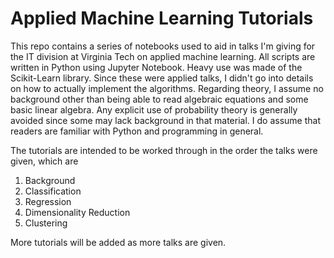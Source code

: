 # Applied Machine Learning Tutorials

This repo contains a series of notebooks used to aid in talks I'm giving for the IT division at Virginia Tech on applied machine learning. All scripts are written in Python using Jupyter Notebook. Heavy use was made of the Scikit-Learn library. Since these were applied talks, I didn't go into details on how to actually implement the algorithms. Regarding theory, I assume no background other than being able to read algebraic equations and some basic linear algebra. Any explicit use of probability theory is generally avoided since some may lack background in that material. I do assume that readers are familiar with Python and programming in general.

The tutorials are intended to be worked through in the order the talks were given, which are
1. Background
2. Classification
3. Regression
4. Dimensionality Reduction
5. Clustering

More tutorials will be added as more talks are given.
